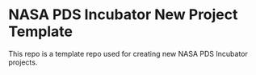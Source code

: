 # NASA PDS Incubator New Project Template
This repo is a template repo used for creating new NASA PDS Incubator projects.
